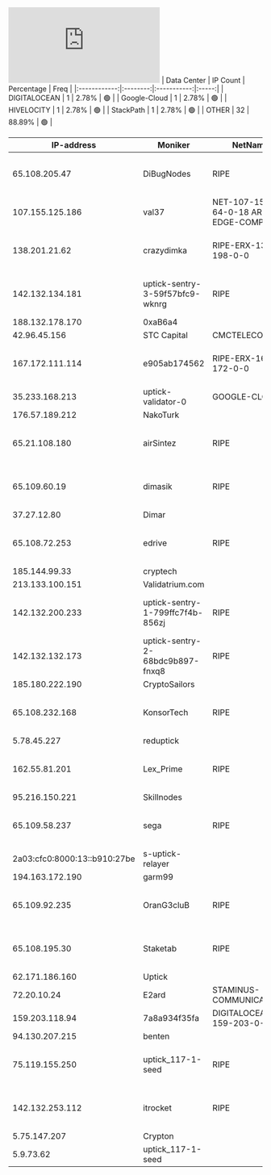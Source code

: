![Diagramm](https://github.com/obajay/StateSync-snapshots/blob/main/Projects/Uptick/1/README.md)
| Data Center | IP Count | Percentage | Freq |
|:------------:|:--------:|:-----------:|:-----:|
| DIGITALOCEAN | 1 | 2.78% | 🟢 |
| Google-Cloud | 1 | 2.78% | 🟢 |
| HIVELOCITY | 1 | 2.78% | 🟢 |
| StackPath | 1 | 2.78% | 🟢 |
| OTHER | 32 | 88.89% | 🟢 |

<!-- START_TABLE -->
| IP-address | Moniker | NetName | Organization |
|-------------|-------------|-------------|-------------|
| 65.108.205.47 | DiBugNodes | RIPE | RIPE Network Coordination Centre |
| 107.155.125.186 | val37 | NET-107-155-64-0-18 ARN1-EDGE-COMPUTE | HIVELOCITY, Inc. |
| 138.201.21.62 | crazydimka | RIPE-ERX-138-198-0-0 | RIPE Network Coordination Centre |
| 142.132.134.181 | uptick-sentry-3-59f57bfc9-wknrg | RIPE | RIPE Network Coordination Centre |
| 188.132.178.170 | 0xaB6a4 |  |  |
| 42.96.45.156 | STC Capital | CMCTELECOM-VN |  |
| 167.172.111.114 | e905ab174562 | RIPE-ERX-167-172-0-0 | RIPE Network Coordination Centre |
| 35.233.168.213 | uptick-validator-0 | GOOGLE-CLOUD | Google LLC |
| 176.57.189.212 | NakoTurk |  |  |
| 65.21.108.180 | airSintez | RIPE | RIPE Network Coordination Centre |
| 65.109.60.19 | dimasik | RIPE | RIPE Network Coordination Centre |
| 37.27.12.80 | Dimar |  |  |
| 65.108.72.253 | edrive | RIPE | RIPE Network Coordination Centre |
| 185.144.99.33 | cryptech |  |  |
| 213.133.100.151 | Validatrium.com |  |  |
| 142.132.200.233 | uptick-sentry-1-799ffc7f4b-856zj | RIPE | RIPE Network Coordination Centre |
| 142.132.132.173 | uptick-sentry-2-68bdc9b897-fnxq8 | RIPE | RIPE Network Coordination Centre |
| 185.180.222.190 | CryptoSailors |  |  |
| 65.108.232.168 | KonsorTech | RIPE | RIPE Network Coordination Centre |
| 5.78.45.227 | reduptick |  |  |
| 162.55.81.201 | Lex_Prime | RIPE | RIPE Network Coordination Centre |
| 95.216.150.221 | Skillnodes |  |  |
| 65.109.58.237 | sega | RIPE | RIPE Network Coordination Centre |
| 2a03:cfc0:8000:13::b910:27be | s-uptick-relayer |  |  |
| 194.163.172.190 | garm99 |  |  |
| 65.109.92.235 | OranG3cluB | RIPE | RIPE Network Coordination Centre |
| 65.108.195.30 | Staketab | RIPE | RIPE Network Coordination Centre |
| 62.171.186.160 | Uptick |  |  |
| 72.20.10.24 | E2ard | STAMINUS-COMMUNICATIONS | StackPath, LLC. |
| 159.203.118.94 | 7a8a934f35fa | DIGITALOCEAN-159-203-0-0 | DigitalOcean, LLC |
| 94.130.207.215 | benten |  |  |
| 75.119.155.250 | uptick_117-1-seed | RIPE | RIPE Network Coordination Centre |
| 142.132.253.112 | itrocket | RIPE | RIPE Network Coordination Centre |
| 5.75.147.207 | Crypton |  |  |
| 5.9.73.62 | uptick_117-1-seed |  |  |

<!-- END_TABLE -->